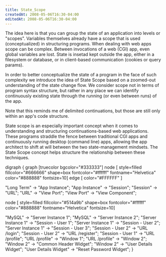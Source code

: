 ```yaml
---
title: State_Scope
createdAt: 2008-05-06T16:30-04:00
editedAt: 2008-05-06T16:30-04:00
---
```


The idea here is that you can group the state of an application into levels or "scopes". Variables themselves already have a scope that is used (conceptualized) in structuring programs. When dealing with web apps scope can be complex. Between invocations of a web (CGI) app, even global variables are lost. State is insetad kept outside the app, either in a filesystem or database, or in client-based communication (cookies or query params).

In order to better conceptualize the state of a program in the face of such complexity we introduce the idea of State Scope based on a zoomed-out understanding of the state change flow. We consider scope not in terms of program syntax structure, but rather in any place we can identify continuously existing state through the running (or even between runs) of the app.

Note that this reminds me of delimited continuations, but those are still only within an app's code structure.

State scope is an especially important concept when it comes to understanding and structuring continuations-based web applications. These programs straddle the fence between traditional CGI apps and continuously running desktop (command line) apps, allowing the app architect to shift at will between the two state-management mindsets. The State Scope concept helps structure the relationship between these techniques.

<graph>
digraph {
  graph [truecolor bgcolor="#333333"]
  node [
    style=filled
    fillcolor="#666666"
    shape=box
    fontcolor="#ffffff"
    fontname="Helvetica"
    color="#888888"
    fontsize=10]
  edge [ color="#FFFFFF" ]

  "Long Term" -> "App Instance";
  "App Instance" -> "Session";
  "Session" -> "URL";
  "URL" -> "View Port";
  "View Port" -> "View Component";

  node [
    style=filled
    fillcolor="#514a9b"
    shape=box
    fontcolor="#ffffff"
    color="#888888"
    fontname="Helvetica"
    fontsize=10]


  "MySQL" -> "Server Instance 1";
  "MySQL" -> "Server Instance 2";
  "Server Instance 1" -> "Session - User 1";
  "Server Instance 1" -> "Session - User 2";
  "Server Instance 1" -> "Session - User 3";
  "Session - User 2" -> "URL /login";
  "Session - User 2" -> "URL /register";
  "Session - User 1" -> "URL /profile";
  "URL /profile" -> "Window 1";
  "URL /profile" -> "Window 2";
  "Window 2" -> "Common Header Widget";
  "Window 2" -> "User Details Widget";
  "User Details Widget" -> "Reset Password Widget";
}
</graph>

